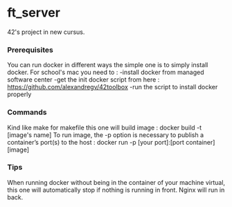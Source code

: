 # ft_server

42's project in new cursus.

### Prerequisites

You can run docker in different ways the simple one is to simply install docker.
For school's mac you need to :
-install docker from managed software center
-get the init docker script from here : https://github.com/alexandregv/42toolbox
-run the script to install docker properly

### Commands

Kind like make for makefile this one will build image :
  docker build -t [image's name]
To run image, the -p option is necessary to publish a container’s port(s) to the host :
  docker run -p [your port]:[port container] [image]
### Tips
When running docker without being in the container of your machine virtual, this one will automatically stop
if nothing is running in front.
Nginx will run in back.
